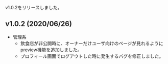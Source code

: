 v1.0.2をリリースしました。
## v1.0.2 (2020/06/26)
- 管理系
  - 飲食店が非公開時に、オーナーだけユーザ向けのページが見れるようにpreview機能を追加しました。
  - プロフィール画面でログアウトした時に発生するバグを修正しました。


